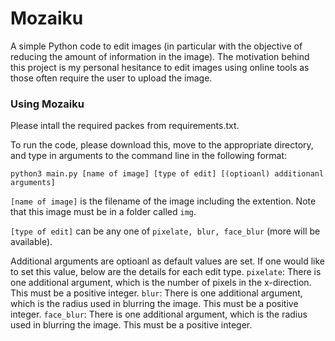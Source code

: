 # Mozaiku
A simple Python code to edit images (in particular with the objective of reducing the amount of information in the image).
The motivation behind this project is my personal hesitance to edit images using online tools as those often require the user to upload the image. 

### Using Mozaiku
Please intall the required packes from requirements.txt. 

To run the code, please download this, move to the appropriate directory, and type in arguments to the command line in the following format: 
```
python3 main.py [name of image] [type of edit] [(optioanl) additionanl arguments]
```

```[name of image]``` is the filename of the image including the extention. Note that this image must be in a folder called ```img```.

```[type of edit]``` can be any one of ```pixelate, blur, face_blur``` (more will be available).

Additional arguments are optioanl as default values are set. 
If one would like to set this value, below are the details for each edit type. 
```pixelate```:
    There is one additional argument, which is the number of pixels in the x-direction. This must be a positive integer.
```blur```:
    There is one additional argument, which is the radius used in blurring the image. This must be a positive integer. 
```face_blur```:
    There is one additional argument, which is the radius used in blurring the image. This must be a positive integer. 

